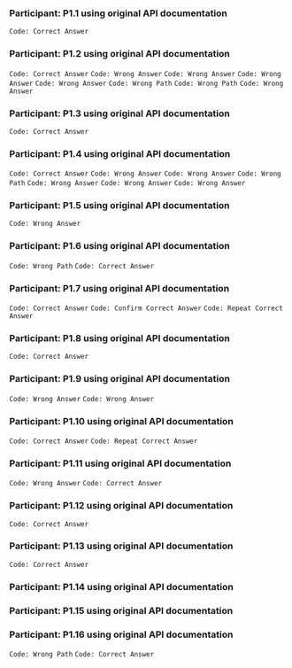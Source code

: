 ### Participant: P1.1 using original API documentation
`Code: Correct Answer`
### Participant: P1.2 using original API documentation
`Code: Correct Answer`
`Code: Wrong Answer`
`Code: Wrong Answer`
`Code: Wrong Answer`
`Code: Wrong Answer`
`Code: Wrong Path`
`Code: Wrong Path`
`Code: Wrong Answer`
### Participant: P1.3 using original API documentation
`Code: Correct Answer`
### Participant: P1.4 using original API documentation
`Code: Correct Answer`
`Code: Wrong Answer`
`Code: Wrong Answer`
`Code: Wrong Path`
`Code: Wrong Answer`
`Code: Wrong Answer`
`Code: Wrong Answer`
### Participant: P1.5 using original API documentation
`Code: Wrong Answer`
### Participant: P1.6 using original API documentation
`Code: Wrong Path`
`Code: Correct Answer`
### Participant: P1.7 using original API documentation
`Code: Correct Answer`
`Code: Confirm Correct Answer`
`Code: Repeat Correct Answer`
### Participant: P1.8 using original API documentation
`Code: Correct Answer`
### Participant: P1.9 using original API documentation
`Code: Wrong Answer`
`Code: Wrong Answer`
### Participant: P1.10 using original API documentation
`Code: Correct Answer`
`Code: Repeat Correct Answer`
### Participant: P1.11 using original API documentation
`Code: Wrong Answer`
`Code: Correct Answer`
### Participant: P1.12 using original API documentation
`Code: Correct Answer`
### Participant: P1.13 using original API documentation
`Code: Correct Answer`
### Participant: P1.14 using original API documentation
### Participant: P1.15 using original API documentation
### Participant: P1.16 using original API documentation
`Code: Wrong Path`
`Code: Correct Answer`
